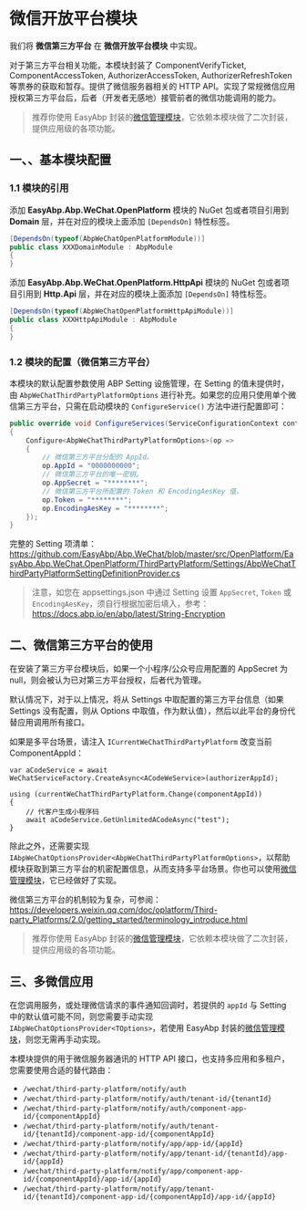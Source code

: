 # 微信开放平台模块

我们将 **微信第三方平台** 在 **微信开放平台模块** 中实现。

对于第三方平台相关功能，本模块封装了 ComponentVerifyTicket, ComponentAccessToken, AuthorizerAccessToken, AuthorizerRefreshToken 等票券的获取和暂存。提供了微信服务器相关的 HTTP API。实现了常规微信应用授权第三方平台后，后者（开发者无感地）接管前者的微信功能调用的能力。

> 推荐你使用 EasyAbp 封装的[微信管理模块](https://github.com/EasyAbp/WeChatManagement)，它依赖本模块做了二次封装，提供应用级的各项功能。

## 一、、基本模块配置

### 1.1 模块的引用

添加 **EasyAbp.Abp.WeChat.OpenPlatform** 模块的 NuGet 包或者项目引用到 **Domain** 层，并在对应的模块上面添加 `[DependsOn]` 特性标签。

```csharp
[DependsOn(typeof(AbpWeChatOpenPlatformModule))]
public class XXXDomainModule : AbpModule
{
}
```

添加 **EasyAbp.Abp.WeChat.OpenPlatform.HttpApi** 模块的 NuGet 包或者项目引用到 **Http.Api** 层，并在对应的模块上面添加 `[DependsOn]` 特性标签。

```csharp
[DependsOn(typeof(AbpWeChatOpenPlatformHttpApiModule))]
public class XXXHttpApiModule : AbpModule
{
}
```

### 1.2 模块的配置（微信第三方平台）

本模块的默认配置参数使用 ABP Setting 设施管理，在 Setting 的值未提供时，由 `AbpWeChatThirdPartyPlatformOptions` 进行补充。如果您的应用只使用单个微信第三方平台，只需在启动模块的 `ConfigureService()` 方法中进行配置即可：

```csharp
public override void ConfigureServices(ServiceConfigurationContext context) 
{
    Configure<AbpWeChatThirdPartyPlatformOptions>(op =>
    {
        // 微信第三方平台分配的 AppId。
        op.AppId = "0000000000";
        // 微信第三方平台的唯一密钥。
        op.AppSecret = "********";
        // 微信第三方平台所配置的 Token 和 EncodingAesKey 值。
        op.Token = "********";
        op.EncodingAesKey = "********";
    });
}
```

完整的 Setting 项清单：https://github.com/EasyAbp/Abp.WeChat/blob/master/src/OpenPlatform/EasyAbp.Abp.WeChat.OpenPlatform/ThirdPartyPlatform/Settings/AbpWeChatThirdPartyPlatformSettingDefinitionProvider.cs

> 注意，如您在 appsettings.json 中通过 Setting 设置 `AppSecret`, `Token` 或 `EncodingAesKey`，须自行根据加密后填入，参考：https://docs.abp.io/en/abp/latest/String-Encryption

## 二、微信第三方平台的使用

在安装了第三方平台模块后，如果一个小程序/公众号应用配置的 AppSecret 为 null，则会被认为已对第三方平台授权，后者代为管理。

默认情况下，对于以上情况，将从 Settings 中取配置的第三方平台信息（如果 Settings 没有配置，则从 Options 中取值，作为默认值），然后以此平台的身份代替应用调用所有接口。

如果是多平台场景，请注入 `ICurrentWeChatThirdPartyPlatform` 改变当前 ComponentAppId：
```CSharp
var aCodeService = await WeChatServiceFactory.CreateAsync<ACodeWeService>(authorizerAppId);

using (currentWeChatThirdPartyPlatform.Change(componentAppId))
{
    // 代客户生成小程序码
    await aCodeService.GetUnlimitedACodeAsync("test");
}
```

除此之外，还需要实现 `IAbpWeChatOptionsProvider<AbpWeChatThirdPartyPlatformOptions>`，以帮助模块获取到第三方平台的机密配置信息，从而支持多平台场景。你也可以使用[微信管理模块](https://github.com/EasyAbp/WeChatManagement)，它已经做好了实现。

微信第三方平台的机制较为复杂，可参阅：https://developers.weixin.qq.com/doc/oplatform/Third-party_Platforms/2.0/getting_started/terminology_introduce.html

> 推荐你使用 EasyAbp 封装的[微信管理模块](https://github.com/EasyAbp/WeChatManagement)，它依赖本模块做了二次封装，提供应用级的各项功能。

## 三、多微信应用

在您调用服务，或处理微信请求的事件通知回调时，若提供的 `appId` 与 Setting 中的默认值可能不同，则您需要手动实现 `IAbpWeChatOptionsProvider<TOptions>`，若使用 EasyAbp 封装的[微信管理模块](https://github.com/EasyAbp/WeChatManagement)，则您无需再手动实现。

本模块提供的用于微信服务器通讯的 HTTP API 接口，也支持多应用和多租户，您需要使用合适的替代路由：
  * `/wechat/third-party-platform/notify/auth`
  * `/wechat/third-party-platform/notify/auth/tenant-id/{tenantId}`
  * `/wechat/third-party-platform/notify/auth/component-app-id/{componentAppId}`
  * `/wechat/third-party-platform/notify/auth/tenant-id/{tenantId}/component-app-id/{componentAppId}`
  * `/wechat/third-party-platform/notify/app/app-id/{appId}`
  * `/wechat/third-party-platform/notify/app/tenant-id/{tenantId}/app-id/{appId}`
  * `/wechat/third-party-platform/notify/app/component-app-id/{componentAppId}/app-id/{appId}`
  * `/wechat/third-party-platform/notify/app/tenant-id/{tenantId}/component-app-id/{componentAppId}/app-id/{appId}`
